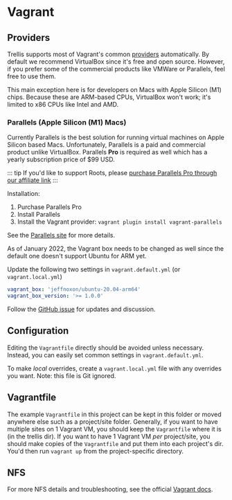 # Vagrant

## Providers
Trellis supports most of Vagrant's common [providers](https://www.vagrantup.com/docs/providers) automatically. By default we recommend VirtualBox since it's free and open source. However, if you prefer some of the commercial products like VMWare or Parallels, feel free to use them.

This main exception here is for developers on Macs with Apple Silicon (M1)
chips. Because these are ARM-based CPUs, VirtualBox won't work; it's limited to
x86 CPUs like Intel and AMD.

### Parallels (Apple Silicon (M1) Macs)
Currently Parallels is the best solution for running virtual machines on Apple
Silicon based Macs. Unfortunately, Parallels is a paid and commercial product
unlike VirtualBox. Parallels **Pro** is required as well which has a yearly
subscription price of
$99 USD.

::: tip
If you'd like to support Roots, please [purchase Parallels Pro through our affiliate link](https://prf.hn/l/KzkNLZB)
:::

Installation:
1. Purchase Parallels Pro
2. Install Parallels
3. Install the Vagrant provider: `vagrant plugin install vagrant-parallels`

See the [Parallels site](https://parallels.github.io/vagrant-parallels/docs/) for
more details.

As of January 2022, the Vagrant box needs to be changed as well since the default one doesn't support Ubuntu for ARM yet.

Update the following two settings in `vagrant.default.yml` (or
   `vagrant.local.yml`)
```yaml
vagrant_box: 'jeffnoxon/ubuntu-20.04-arm64'
vagrant_box_version: '>= 1.0.0'
```

Follow the [GitHub issue](https://github.com/roots/trellis/issues/1253) for
updates and discussion.

## Configuration
Editing the `Vagrantfile` directly should be avoided unless necessary. Instead,
you can easily set common settings in `vagrant.default.yml`.

To make _local_ overrides, create a `vagrant.local.yml` file with any overrides
you want. Note: this file is Git ignored.

## Vagrantfile
The example `Vagrantfile` in this project can be kept in this folder or moved anywhere else such as a project/site folder. Generally, if you want to have multiple sites on 1 Vagrant VM, you should keep the `Vagrantfile` where it is (in the trellis dir). If you want to have 1 Vagrant VM *per* project/site, you should make copies of the `Vagrantfile` and put them into each project's dir. You'd then run `vagrant up` from the project-specific directory.

## NFS
For more NFS details and troubleshooting, see the official [Vagrant docs](https://www.vagrantup.com/docs/synced-folders/nfs).
